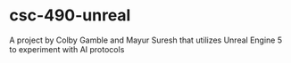 # csc-490-unreal
A project by Colby Gamble and Mayur Suresh that utilizes Unreal Engine 5 to experiment with AI protocols
